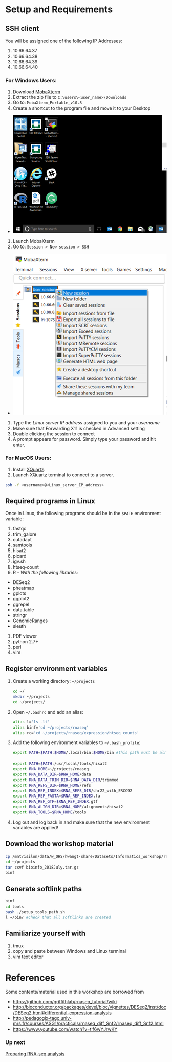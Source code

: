 # Setup and Requirements

## SSH client

You will be assigned one of the following IP Addresses:
1. 10.66.64.37
1. 10.66.64.38
1. 10.66.64.39
1. 10.66.64.40

### For Windows Users:
1. Download [MobaXterm](https://download.mobatek.net/1082018070240950/MobaXterm_Portable_v10.8.zip)
1. Extract the zip file to ```C:\users\<user_name>\Downloads```
1. Go to: ```MobaXterm_Portable_v10.8```
1. Create a shortcut to the program file and move it to your Desktop
 * ![em](images/mobaxterm0.png)
1. Launch MobaXterm
1. Go to: ```Session > New session > SSH```
 * ![em](images/mobaxterm1.png)
1. Type the *Linux server IP address* assigned to you and your *username*
1. Make sure that Forwarding X11 is checked in Advanced setting
1. Double clicking the session to connect
1. A prompt appears for password. Simply type your password and hit enter.

### For MacOS Users:
1. Install [XQuartz](https://www.xquartz.org/).
2. Launch XQuartz terminal to connect to a server.
```bash
ssh -Y <username>@<Linux_server_IP_address>
```

## Required programs in Linux
Once in Linux, the following programs should be in the `$PATH` environment variable:
1. fastqc
1. trim_galore
1. cutadapt
1. samtools
1. hisat2
1. picard
1. igv.sh
1. htseq-count
1. R *- With the following libraries:*
 * DESeq2
 * pheatmap
 * gplots
 * ggplot2
 * ggrepel
 * data.table
 * stringr
 * GenomicRanges
 * sleuth
1. PDF viewer
1. python 2.7+
1. perl
1. vim

## Register environment variables
1. Create a working directory: `~/projects`

    ```bash
    cd ~/
    mkdir ~/projects
    cd ~/projects/
    ```

1. Open `~/.bashrc` and add an alias:
    ```bash
    alias l='ls -lt'
    alias binf='cd ~/projects/rnaseq'
    alias rc='cd ~/projects/rnaseq/expression/htseq_counts'
    ```

1. Add the following environment variables to `~/.bash_profile`:
    ```bash
    export PATH=$PATH:$HOME/.local/bin:$HOME/bin #this path must be already setup in ~/.bash_profile; check it out

    export PATH=$PATH:/usr/local/tools/hisat2   
    export RNA_HOME=~/projects/rnaseq
    export RNA_DATA_DIR=$RNA_HOME/data
    export RNA_DATA_TRIM_DIR=$RNA_DATA_DIR/trimmed
    export RNA_REFS_DIR=$RNA_HOME/refs
    export RNA_REF_INDEX=$RNA_REFS_DIR/chr22_with_ERCC92
    export RNA_REF_FASTA=$RNA_REF_INDEX.fa
    export RNA_REF_GTF=$RNA_REF_INDEX.gtf
    export RNA_ALIGN_DIR=$RNA_HOME/alignments/hisat2
    export RNA_TOOLS=$RNA_HOME/tools
    ```

1. Log out and log back in and make sure that the new environment variables are applied!

## Download the workshop material
```bash
cp /mnt/isilon/data/w_QHS/hwangt-share/Datasets/Informatics_workshop/rnaseq/bioinfo_2018July.tar.gz ~/projects/
cd ~/projects
tar zxvf bioinfo_2018July.tar.gz
binf
```

## Generate softlink paths
```bash
binf
cd tools
bash ./setup_tools_path.sh
l ~/bin/ #check that all softlinks are created
```

## Familiarize yourself with
1. tmux
1. copy and paste between Windows and Linux terminal
1. vim text editor

# References
Some contents/material used in this workshop are borrowed from
- https://github.com/griffithlab/rnaseq_tutorial/wiki
- http://bioconductor.org/packages/devel/bioc/vignettes/DESeq2/inst/doc/DESeq2.html#differential-expression-analysis
- http://pedagogix-tagc.univ-mrs.fr/courses/ASG1/practicals/rnaseq_diff_Snf2/rnaseq_diff_Snf2.html
- https://www.youtube.com/watch?v=tlf6wYJrwKY

### Up next
[Preparing RNA-seq analysis](01_prep_rnaseq_analysis.md)
